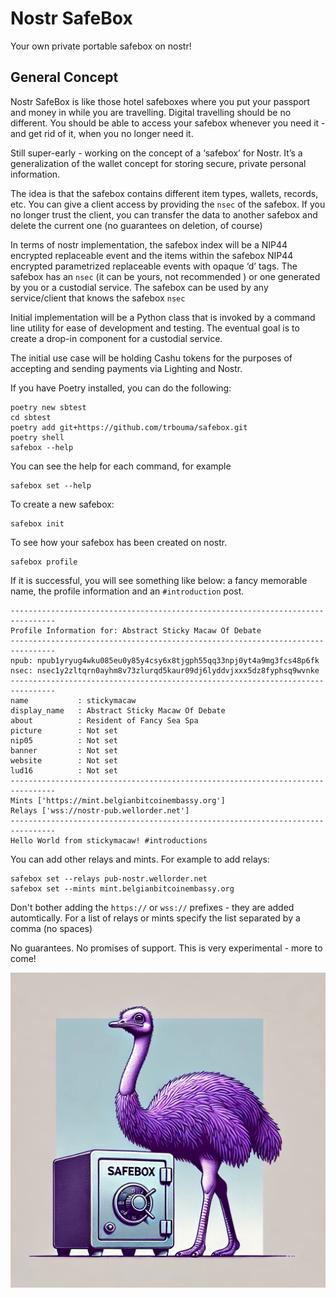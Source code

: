 # Nostr SafeBox
Your own private portable safebox on nostr!

## General Concept 

Nostr SafeBox is like those hotel safeboxes where you put your passport and money in while you are travelling. Digital travelling should be no different. You should be able to access your safebox whenever you need it - and get rid of it, when you no longer need it.

Still super-early - working on the concept of a ‘safebox’ for Nostr. It’s a generalization of the wallet concept for storing secure, private personal information.

The idea is that the safebox contains different item types, wallets, records, etc. You can give a client access by providing the `nsec` of the safebox. If you no longer trust the client, you can transfer the data to another safebox and delete the current one (no guarantees on deletion, of course)

In terms of nostr implementation, the safebox index will be a NIP44 encrypted replaceable event and the items within the safebox NIP44 encrypted parametrized replaceable events with opaque ‘d’ tags. The safebox has an ```nsec``` (it can be yours, not recommended ) or one generated by you or a custodial service. The safebox can be used by any service/client that knows the safebox ```nsec```

Initial implementation will be a Python class that is invoked by a command line utility for ease of development and testing. The eventual goal is to create a drop-in component for a custodial service.

The initial use case will be holding Cashu tokens for the purposes of accepting and sending payments via Lighting and Nostr.




If you have Poetry installed, you can do the following:
```
poetry new sbtest
cd sbtest
poetry add git+https://github.com/trbouma/safebox.git
poetry shell
safebox --help
```
You can see the help for each command, for example
```
safebox set --help
```
To create a new safebox:
```
safebox init
```
To see how your safebox has been created on nostr.  
```
safebox profile
```
If it is successful, you will see something like below: a fancy memorable name, the profile information and an `#introduction` post.

```
--------------------------------------------------------------------------------
Profile Information for: Abstract Sticky Macaw Of Debate
--------------------------------------------------------------------------------
npub: npub1yryug4wku085eu0y85y4csy6x8tjgph55qq33npj0yt4a9mg3fcs48p6fk
nsec: nsec1y2zltqrn0ayhm8v73zlurqd5kaur09dj6lyddvjxxx5dz8fyphsq9wvnke
--------------------------------------------------------------------------------
name           : stickymacaw
display_name   : Abstract Sticky Macaw Of Debate
about          : Resident of Fancy Sea Spa
picture        : Not set
nip05          : Not set
banner         : Not set
website        : Not set
lud16          : Not set
--------------------------------------------------------------------------------
Mints ['https://mint.belgianbitcoinembassy.org']
Relays ['wss://nostr-pub.wellorder.net']
--------------------------------------------------------------------------------
Hello World from stickymacaw! #introductions

```


You can add other relays and mints. For example to add relays:
```
safebox set --relays pub-nostr.wellorder.net
safebox set --mints mint.belgianbitcoinembassy.org
```

Don't bother adding the `https://` or `wss://` prefixes - they are added automtically. For a list of relays or mints specify the list separated by a comma (no spaces)



No guarantees. No promises of support. This is very experimental - more to come! 

![](./assets/safebox-nostr.png)
